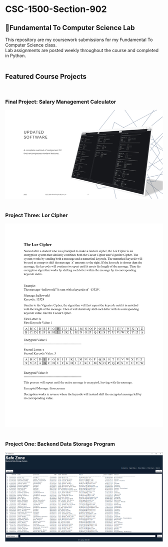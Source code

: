 # CSC-1500-Section-902
## 📝Fundamental To Computer Science Lab
This repository are my coursework submissions for my Fundamental To Computer Science class.  
Lab assignments are posted weekly throughout the course and completed in Python.  
<br />
  
## Featured Course Projects  
<br />  

### Final Project: Salary Management Calculator
![Final Project](https://github.com/Bryan-Lor/CSC-1500-Section-902/blob/main/Final%20Project/readme%20img/fpimage1.png?raw=true)  
<br />  

### Project Three: Lor Cipher 
![Lor Cipher](https://github.com/Bryan-Lor/CSC-1500-Section-902/blob/main/Project%20Three/readme%20img/p3img1.png?raw=true)  
<br />  
  
### Project One: Backend Data Storage Program
![Project One](https://github.com/Bryan-Lor/CSC-1500-Section-902/blob/main/Project%20One/readme%20img/p1img1.PNG?raw=true)  
<br />  
  
